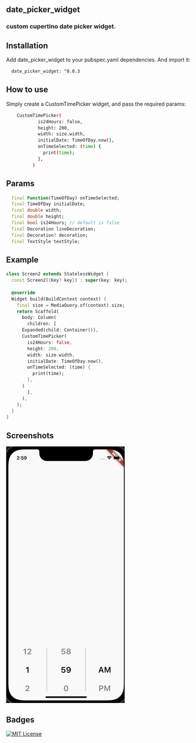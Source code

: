 
## date_picker_widget
### custom cupertino date picker widget.




## Installation

Add date_picker_widget to your pubspec.yaml dependencies. And import it:

```bash
  date_picker_widget: ^0.0.3
```
    
## How to use #

Simply create a CustomTimePicker widget, and pass the required params:

```bash
    CustomTimePicker(
            is24Hours: false,
            height: 200,
            width: size.width,
            initialDate: TimeOfDay.now(),
            onTimeSelected: (time) {
              print(time);
            },
          )
```


## Params

```dart
  final Function(TimeOfDay) onTimeSelected;
  final TimeOfDay initialDate;
  final double width;
  final double height;
  final bool is24Hours; // default is false
  final Decoration lineDecoration;
  final Decoration? decoration;
  final TextStyle textStyle;
```
## Example
```dart
class Screen2 extends StatelessWidget {
  const Screen2({Key? key}) : super(key: key);

  @override
  Widget build(BuildContext context) {
    final size = MediaQuery.of(context).size;
    return Scaffold(
      body: Column(
        children: [
      Expanded(child: Container()),
      CustomTimePicker(
        is24Hours: false,
        height: 200,
        width: size.width,
        initialDate: TimeOfDay.now(),
        onTimeSelected: (time) {
          print(time);
        },
      )
        ],
      ),
    );
  }
}
```

## Screenshots

![App Screenshot](https://github.com/praveen576232/date_picker-widget/blob/main/screenshots/preview.gif?raw=true)


## Badges


[![MIT License](https://img.shields.io/badge/License-MIT-green.svg)](https://choosealicense.com/licenses/mit/)


